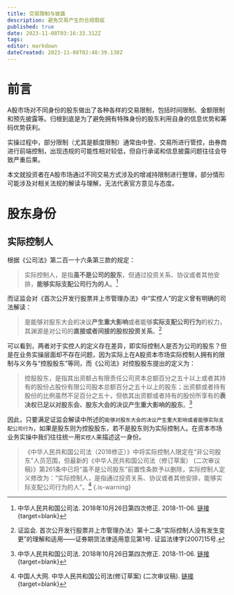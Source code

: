 ```yaml
---
title: 交易限制与披露
description: 避免交易产生的合规瑕疵
published: true
date: 2023-11-08T03:16:33.312Z
tags: 
editor: markdown
dateCreated: 2023-11-08T02:48:39.130Z
---
```


# 前言
A股市场对不同身份的股东做出了各种各样的交易限制，包括时间限制、金额限制和预先披露等。归根到底是为了避免拥有特殊身份的股东利用自身的信息优势和筹码优势获利。

实操过程中，部分限制（尤其是额度限制）通常由中登、交易所进行管控，由券商进行前端控制，出现违规的可能性相对较低，但自行承诺和信息披露问题往往会导致严重后果。

本文就投资者在A股市场通过不同交易方式涉及的增减持限制进行整理，部分情形可能涉及对相关法规的解读与理解，无法代表官方意见与态度。

# 股东身份
## 实际控制人
根据《公司法》第二百一十六条第三款的规定：
> 实际控制人，是指**虽不是公司的股东**，但通过投资关系、协议或者其他安排，**能够实际支配公司行为的人**。[^1]

而证监会对《首次公开发行股票并上市管理办法》中“实控人”的定义曾有明确的司法解读：
> 是能够对股东大会的决议**产生重大影响**或者能够**实际支配公司行为**的权力，其渊源是对公司的**直接或者间接的股权投资关系**。[^2]

可以看到，两者对于实控人的定义存在差异，即实际控制人是否为公司的股东？但是在业务实操层面却不存在问题，因为实际上在A股资本市场实际控制人拥有的限制与义务与“控股股东”等同，而《公司法》对控股股东提出的定义为：

> 控股股东，是指其出资额占有限责任公司资本总额百分之五十以上或者其持有的股份占股份有限公司股本总额百分之五十以上的股东；出资额或者持有股份的比例虽然不足百分之五十，但依其出资额或者持有的股份所享有的**表决权已足以对股东会、股东大会的决议产生重大影响的股东**。[^1]

因此，只要满足证监会解读中所述的`能够对股东大会的决议产生重大影响或者能够实际支配公司行为`，如果是股东则为控股股东，若不是股东则为实际控制人。在资本市场业务实操中我们往往统一用`实控人`来描述这一身份。

> 《中华人民共和国公司法（2018修正）》中将实际控制人限定在“非公司股东”人员范围，但最新的《中华人民共和国公司法（修订草案） (二次审议稿)》第261条中已将“虽不是公司股东”前置性条款予以删除，实际控制人定义修改为：“实际控制人，是指通过投资关系、协议或者其他安排，能够实际支配公司行为的人”。[^3]
{.is-warning}







[^1]: 中华人民共和国公司法. 2018年10月26日第四次修正. 2018-11-06. [链接](http://www.npc.gov.cn/zgrdw/npc/xinwen/2018-11/05/content_2065671.htm){target=blank}
[^2]: 证监会. 首次公开发行股票并上市管理办法〉第十二条“实际控制人没有发生变更”的理解和适用——证券期货法律适用意见第1号. 证监法律字[2007]15号.
[^3]: 中国人大网. 中华人民共和国公司法(修订草案) (二次审议稿). [链接](http://www.npc.gov.cn/flcaw/userIndex.html?lid=ff808181842c261c01856172441f020a){target=blank}